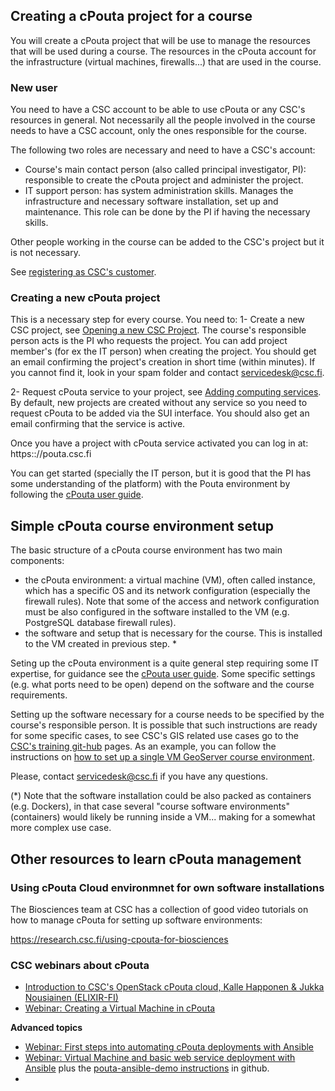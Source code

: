 
## Creating a cPouta project for a course
You will create a cPouta project that will be use to manage the resources that will be used during a course. The resources in the cPouta account for the infrastructure (virtual machines, firewalls...) that are used in the course.

### New user
You need to have a CSC account to be able to use cPouta or any CSC's resources in general. Not necessarily all the people involved in the course needs to have a CSC account, only the ones responsible for the course.

The following two roles are necessary and need to have a CSC's account:
- Course's main contact person (also called principal investigator, PI): responsible to create the cPouta project and administer the project.
- IT support person: has system administration skills. Manages the infrastructure and necessary software installation, set up and maintenance. This role can be done by the PI if having the necessary skills.

Other people working in the course can be added to the CSC's project but it is not necessary.

See [registering as CSC's customer](https://research.csc.fi/accounts-and-projects).

### Creating a new cPouta project
This is a necessary step for every course. You need to:
1- Create a new CSC project, see [Opening a new CSC Project](https://research.csc.fi/accounts-and-projects). The course's responsible person acts is the PI who requests the project.  You can add project member's (for ex the IT person) when creating the project. You should get an email confirming the project's creation in short time (within minutes). If you cannot find it, look in your spam folder and contact servicedesk@csc.fi.

2- Request cPouta service to your project, see [Adding computing services](https://research.csc.fi/accounts-and-projects). By default, new projects are created without any service so you need to request cPouta to be added via the SUI interface. You should also get an email confirming that the service is active.

Once you have a project with cPouta service activated you can log in at: https:://pouta.csc.fi

You can get started (specially the IT person, but it is good that the PI has some understanding of the platform) with the Pouta environment by following the [cPouta user guide](https://research.csc.fi/pouta-user-guide).


## Simple cPouta course environment setup
The basic structure of a cPouta course environment has two main components:
- the cPouta environment: a virtual machine (VM), often called instance, which has a specific OS and its network configuration (especially the firewall rules). Note that some of the access and network configuration must be also configured in the software installed to the VM (e.g. PostgreSQL database firewall rules).
- the software and setup that is necessary for the course. This is installed to the VM created in previous step. *

Seting up the cPouta environment is a quite general step requiring some IT expertise, for guidance see the [cPouta user guide](https://research.csc.fi/pouta-user-guide). Some specific settings (e.g. what ports need to be open) depend on the software and the course requirements.

Setting up the software necessary for a course needs to be specified by the course's responsible person. It is possible that such instructions are ready for some specific cases, to see CSC's GIS related use cases go to the [CSC's training git-hub](https://github.com/csc-training/geocomputing/tree/master/pouta) pages.
As an example, you can follow the instructions on [how to set up a single VM GeoServer course environment](https://github.com/csc-training/geocomputing/tree/master/pouta/geoserver).

Please, contact servicedesk@csc.fi if you have any questions.

(*) Note that the software installation could be also packed as containers (e.g. Dockers), in that case several "course software environments" (containers) would likely be running inside a VM... making for a somewhat more complex use case.

## Other resources to learn cPouta management

### Using cPouta Cloud environmnet for own software installations
The Biosciences team at CSC has a collection of good video tutorials on how to manage cPouta for setting up software environments:

https://research.csc.fi/using-cpouta-for-biosciences

### CSC webinars about cPouta

- [Introduction to CSC's OpenStack cPouta cloud, Kalle Happonen & Jukka Nousiainen (ELIXIR-FI)](https://www.youtube.com/watch?v=1OSe7Fr_c7g)
- [Webinar: Creating a Virtual Machine in cPouta](https://www.youtube.com/watch?v=CIO8KRbgDoI)

**Advanced topics**
- [Webinar: First steps into automating cPouta deployments with Ansible](https://www.youtube.com/watch?v=m81gmCXF21E)
- [Webinar: Virtual Machine and basic web service deployment with Ansible](https://www.youtube.com/watch?v=Qvd0-zI4yvw) plus the [pouta-ansible-demo instructions](https://github.com/CSCfi/pouta-ansible-demo) in github.
-
